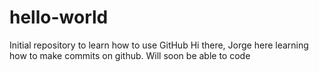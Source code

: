 # hello-world
Initial repository to learn how to use GitHub
Hi there,
Jorge here learning how to make commits on github. Will soon be able to code
